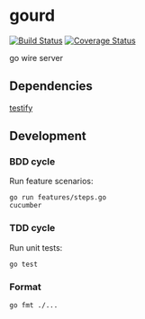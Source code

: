 # gourd

[![Build Status](https://travis-ci.org/raphaelmeyer/gourd.png)](https://travis-ci.org/raphaelmeyer/gourd)
[![Coverage Status](https://coveralls.io/repos/raphaelmeyer/gourd/badge.png)](https://coveralls.io/r/raphaelmeyer/gourd)

go wire server

## Dependencies

[testify](http://github.com/stretchr/testify)

## Development

### BDD cycle

Run feature scenarios:
```
go run features/steps.go
cucumber
```

### TDD cycle

Run unit tests:
```
go test
```

### Format

```
go fmt ./...
```


